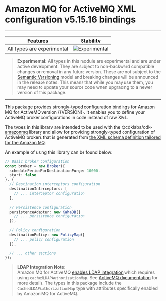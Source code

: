 # Amazon MQ for ActiveMQ XML configuration v5.15.16 bindings

<!--BEGIN STABILITY BANNER-->

---

| Features                   | Stability                                                                                    |
| -------------------------- | -------------------------------------------------------------------------------------------- |
| All types are experimental | ![Experimental](https://img.shields.io/badge/experimental-important.svg?style=for-the-badge) |

> **Experimental:** All types in this module are experimental and are under active development. They are subject to non-backward compatible
> changes or removal in any future version. These are not subject to the [Semantic Versioning](https://semver.org/) model and breaking changes
> will be announced in the release notes. This means that while you may use them, you may need to update your source code when upgrading to a
> newer version of this package.

---

<!--END STABILITY BANNER-->

This package provides strongly-typed configuration bindings for Amazon MQ for ActiveMQ version {{VERSION}}. It enables you to define your ActiveMQ broker configurations in code instead of raw XML.

The types in this library are intended to be used with the [@cdklabs/cdk-amazonmq](https://github.com/cdklabs/cdk-amazonmq) library and allow for providing strongly-typed configuration of ActiveMQ brokers that is generated from [the XML schema definition tailored for the Amazon MQ](https://docs.aws.amazon.com/amazon-mq/latest/developer-guide/amazon-mq-broker-configuration-parameters.html#working-with-spring-xml-configuration-files).

An example of using this library can be found below:

```typescript
// Basic broker configuration
const broker = new Broker({
  schedulePeriodForDestinationPurge: 10000,
  start: false
}, {
  // Destination interceptors configuration
  destinationInterceptors: [
    // ... interceptor configuration
  ],
  
  // Persistence configuration
  persistenceAdapter: new KahaDB({
    // ... persistence configuration
  }),
  
  // Policy configuration
  destinationPolicy: new PolicyMap({
    // ... policy configuration
  }),
  
  // ... other sections
});
```

> **LDAP Integration Note:**  
> Amazon MQ for ActiveMQ [enables LDAP integration](https://docs.aws.amazon.com/amazon-mq/latest/developer-guide/security-authentication-authorization.html) which requires using `cachedLDAPAuthorizationMap`. See [ActiveMQ documentation](https://activemq.apache.org/components/classic/documentation/cached-ldap-authorization-module) for more details. The types in this package include the `CachedLDAPAuthorizationMap` type with attributes specifically enabled by Amazon MQ for ActiveMQ.
